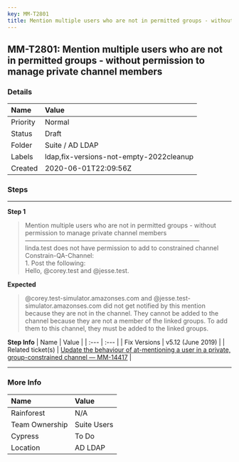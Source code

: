 ```yaml
---
key: MM-T2801
title: Mention multiple users who are not in permitted groups - without permission to manage private channel members
---
```


## MM-T2801: Mention multiple users who are not in permitted groups - without permission to manage private channel members

### Details

| Name     | Value                                   |
| :------- | :-------------------------------------- |
| Priority | Normal                                  |
| Status   | Draft                                   |
| Folder   | Suite / AD LDAP                         |
| Labels   | ldap,fix-versions-not-empty-2022cleanup |
| Created  | 2020-06-01T22:09:56Z                    |

### Steps

<hr/>

**Step 1**

> <article>Mention multiple users who are not in permitted groups - without permission to manage private channel members<br />&mdash;&mdash;&mdash;&mdash;&mdash;&mdash;&mdash;&mdash;&mdash;&mdash;&mdash;&mdash;&mdash;&mdash;&mdash;&mdash;&mdash;&mdash;&mdash;&mdash;&mdash;&mdash;&mdash;&mdash;&mdash;&mdash;&mdash;&mdash;<br />linda.test does not have permission to add to constrained channel Constrain-QA-Channel:<br />1. Post the following: <br />Hello, @corey.test and @jesse.test.</article>

**Expected**

> <article>@corey.test-simulator.amazonses.com and @jesse.test-simulator.amazonses.com did not get notified by this mention because they are not in the channel. They cannot be added to the channel because they are not a member of the linked groups. To add them to this channel, they must be added to the linked groups.</article>

**Step Info**
| Name | Value |
| :--- | :--- |
| Fix Versions | v5.12 (June 2019) |
| Related ticket(s) | <a href="https://mattermost.atlassian.net/browse/MM-14417">Update the behaviour of at-mentioning a user in a private, group-constrained channel — MM-14417</a> |

<hr/>

### More Info

| Name           | Value       |
| :------------- | :---------- |
| Rainforest     | N/A         |
| Team Ownership | Suite Users |
| Cypress        | To Do       |
| Location       | AD LDAP     |
